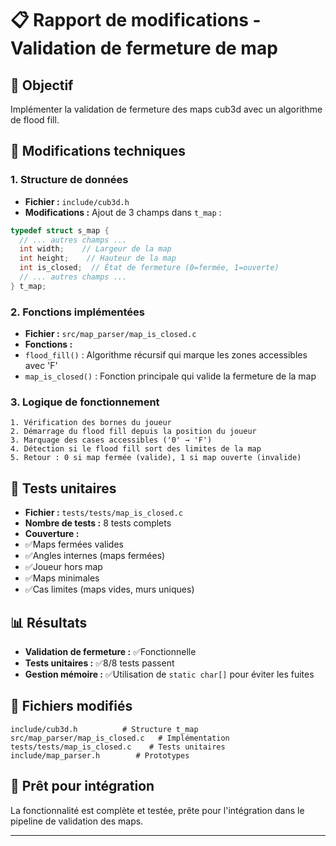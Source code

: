 # 📋 Rapport de modifications - Validation de fermeture de map

## 🎯 **Objectif**
Implémenter la validation de fermeture des maps cub3d avec un algorithme de flood fill.

## 🔧 **Modifications techniques**

### **1. Structure de données**
- **Fichier :** `include/cub3d.h`
- **Modifications :** Ajout de 3 champs dans `t_map` :
 ```c
 typedef struct s_map {
   // ... autres champs ...
   int width;    // Largeur de la map
   int height;    // Hauteur de la map
   int is_closed;  // État de fermeture (0=fermée, 1=ouverte)
   // ... autres champs ...
 } t_map;
 ```

### **2. Fonctions implémentées**
- **Fichier :** `src/map_parser/map_is_closed.c`
- **Fonctions :**
 - `flood_fill()` : Algorithme récursif qui marque les zones accessibles avec 'F'
 - `map_is_closed()` : Fonction principale qui valide la fermeture de la map

### **3. Logique de fonctionnement**
```
1. Vérification des bornes du joueur
2. Démarrage du flood fill depuis la position du joueur
3. Marquage des cases accessibles ('0' → 'F')
4. Détection si le flood fill sort des limites de la map
5. Retour : 0 si map fermée (valide), 1 si map ouverte (invalide)
```

## 🧪 **Tests unitaires**
- **Fichier :** `tests/tests/map_is_closed.c`
- **Nombre de tests :** 8 tests complets
- **Couverture :**
 - ✅Maps fermées valides
 - ✅Angles internes (maps fermées)
 - ✅Joueur hors map
 - ✅Maps minimales
 - ✅Cas limites (maps vides, murs uniques)

## 📊 **Résultats**
- **Validation de fermeture :** ✅Fonctionnelle
- **Tests unitaires :** ✅8/8 tests passent
- **Gestion mémoire :** ✅Utilisation de `static char[]` pour éviter les fuites

## 📁 **Fichiers modifiés**
```
include/cub3d.h          # Structure t_map
src/map_parser/map_is_closed.c   # Implémentation
tests/tests/map_is_closed.c    # Tests unitaires
include/map_parser.h        # Prototypes
```

## 🚀 **Prêt pour intégration**
La fonctionnalité est complète et testée, prête pour l'intégration dans le pipeline de validation des maps.

---
